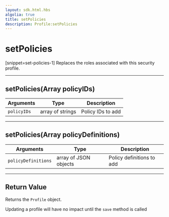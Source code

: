 ```yaml
---
layout: sdk.html.hbs
algolia: true
title: setPolicies
description: Profile:setPolicies
---
```

  

# setPolicies

[snippet=set-policies-1]
Replaces the roles associated with this security profile.

---

## setPolicies(Array<String> policyIDs)

| Arguments | Type | Description |
|---------------|---------|----------------------------------------|
| ``policyIDs`` | array of strings | Policy IDs to add |

---

## setPolicies(Array<JSONObject> policyDefinitions)

| Arguments | Type | Description |
|---------------|---------|----------------------------------------|
| ``policyDefinitions`` | array of JSON objects | Policy definitions to add |

---

## Return Value

Returns the `Profile` object.

<aside class="note">
Updating a profile will have no impact until the <code>save</code> method is called
</aside>
